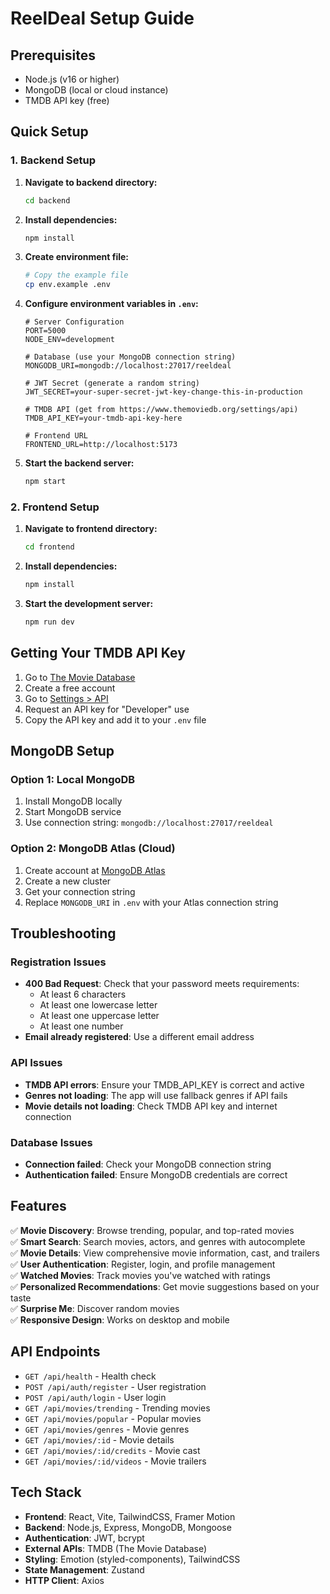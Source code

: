 # ReelDeal Setup Guide

## Prerequisites

- Node.js (v16 or higher)
- MongoDB (local or cloud instance)
- TMDB API key (free)

## Quick Setup

### 1. Backend Setup

1. **Navigate to backend directory:**
   ```bash
   cd backend
   ```

2. **Install dependencies:**
   ```bash
   npm install
   ```

3. **Create environment file:**
   ```bash
   # Copy the example file
   cp env.example .env
   ```

4. **Configure environment variables in `.env`:**
   ```env
   # Server Configuration
   PORT=5000
   NODE_ENV=development

   # Database (use your MongoDB connection string)
   MONGODB_URI=mongodb://localhost:27017/reeldeal

   # JWT Secret (generate a random string)
   JWT_SECRET=your-super-secret-jwt-key-change-this-in-production

   # TMDB API (get from https://www.themoviedb.org/settings/api)
   TMDB_API_KEY=your-tmdb-api-key-here

   # Frontend URL
   FRONTEND_URL=http://localhost:5173
   ```

5. **Start the backend server:**
   ```bash
   npm start
   ```

### 2. Frontend Setup

1. **Navigate to frontend directory:**
   ```bash
   cd frontend
   ```

2. **Install dependencies:**
   ```bash
   npm install
   ```

3. **Start the development server:**
   ```bash
   npm run dev
   ```

## Getting Your TMDB API Key

1. Go to [The Movie Database](https://www.themoviedb.org/)
2. Create a free account
3. Go to [Settings > API](https://www.themoviedb.org/settings/api)
4. Request an API key for "Developer" use
5. Copy the API key and add it to your `.env` file

## MongoDB Setup

### Option 1: Local MongoDB
1. Install MongoDB locally
2. Start MongoDB service
3. Use connection string: `mongodb://localhost:27017/reeldeal`

### Option 2: MongoDB Atlas (Cloud)
1. Create account at [MongoDB Atlas](https://www.mongodb.com/atlas)
2. Create a new cluster
3. Get your connection string
4. Replace `MONGODB_URI` in `.env` with your Atlas connection string

## Troubleshooting

### Registration Issues
- **400 Bad Request**: Check that your password meets requirements:
  - At least 6 characters
  - At least one lowercase letter
  - At least one uppercase letter
  - At least one number
- **Email already registered**: Use a different email address

### API Issues
- **TMDB API errors**: Ensure your TMDB_API_KEY is correct and active
- **Genres not loading**: The app will use fallback genres if API fails
- **Movie details not loading**: Check TMDB API key and internet connection

### Database Issues
- **Connection failed**: Check your MongoDB connection string
- **Authentication failed**: Ensure MongoDB credentials are correct

## Features

✅ **Movie Discovery**: Browse trending, popular, and top-rated movies  
✅ **Smart Search**: Search movies, actors, and genres with autocomplete  
✅ **Movie Details**: View comprehensive movie information, cast, and trailers  
✅ **User Authentication**: Register, login, and profile management  
✅ **Watched Movies**: Track movies you've watched with ratings  
✅ **Personalized Recommendations**: Get movie suggestions based on your taste  
✅ **Surprise Me**: Discover random movies  
✅ **Responsive Design**: Works on desktop and mobile  

## API Endpoints

- `GET /api/health` - Health check
- `POST /api/auth/register` - User registration
- `POST /api/auth/login` - User login
- `GET /api/movies/trending` - Trending movies
- `GET /api/movies/popular` - Popular movies
- `GET /api/movies/genres` - Movie genres
- `GET /api/movies/:id` - Movie details
- `GET /api/movies/:id/credits` - Movie cast
- `GET /api/movies/:id/videos` - Movie trailers

## Tech Stack

- **Frontend**: React, Vite, TailwindCSS, Framer Motion
- **Backend**: Node.js, Express, MongoDB, Mongoose
- **Authentication**: JWT, bcrypt
- **External APIs**: TMDB (The Movie Database)
- **Styling**: Emotion (styled-components), TailwindCSS
- **State Management**: Zustand
- **HTTP Client**: Axios 